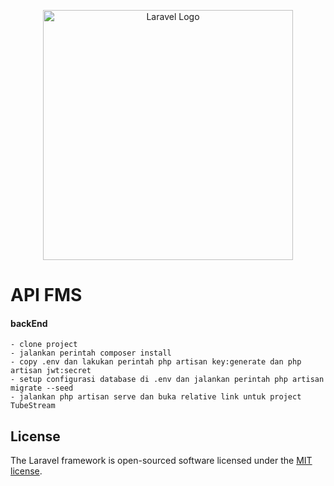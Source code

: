 <p align="center"><a href="https://laravel.com" target="_blank"><img src="https://raw.githubusercontent.com/laravel/art/master/logo-lockup/5%20SVG/2%20CMYK/1%20Full%20Color/laravel-logolockup-cmyk-red.svg" width="400" alt="Laravel Logo"></a></p>

# API FMS
#### backEnd
    - clone project 
    - jalankan perintah composer install
    - copy .env dan lakukan perintah php artisan key:generate dan php artisan jwt:secret
    - setup configurasi database di .env dan jalankan perintah php artisan migrate --seed
    - jalankan php artisan serve dan buka relative link untuk project TubeStream

## License

The Laravel framework is open-sourced software licensed under the [MIT license](https://opensource.org/licenses/MIT).
